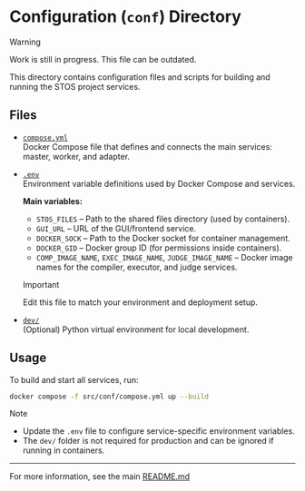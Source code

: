 # Configuration (`conf`) Directory

> [!WARNING]
> Work is still in progress. This file can be outdated.

This directory contains configuration files and scripts for building and running the STOS project services.

## Files

- [`compose.yml`](../../src/conf/compose.yml)  
  Docker Compose file that defines and connects the main services: master, worker, and adapter.

- [`.env`](../../src/conf/.env)  
  Environment variable definitions used by Docker Compose and services.

  **Main variables:**
  - `STOS_FILES` – Path to the shared files directory (used by containers).
  - `GUI_URL` – URL of the GUI/frontend service.
  - `DOCKER_SOCK` – Path to the Docker socket for container management.
  - `DOCKER_GID` – Docker group ID (for permissions inside containers).
  - `COMP_IMAGE_NAME`, `EXEC_IMAGE_NAME`, `JUDGE_IMAGE_NAME` – Docker image names for the compiler, executor, and judge services.

  > [!IMPORTANT]
  > Edit this file to match your environment and deployment setup.

- [`dev/`](../../src/conf/dev/)  
  (Optional) Python virtual environment for local development.

## Usage

To build and start all services, run:
```sh
docker compose -f src/conf/compose.yml up --build
```

> [!NOTE]
> - Update the `.env` file to configure service-specific environment variables.
> - The `dev/` folder is not required for production and can be ignored if running in containers.

---
For more information, see the main [README.md](../../README.md)